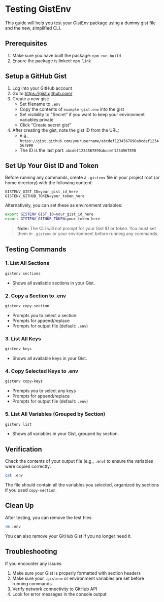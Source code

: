 # Testing GistEnv

This guide will help you test your GistEnv package using a dummy gist file and the new, simplified CLI.

## Prerequisites

1. Make sure you have built the package: `npm run build`
2. Ensure the package is linked: `npm link`

## Setup a GitHub Gist

1. Log into your GitHub account
2. Go to https://gist.github.com/
3. Create a new gist:
   - Set filename to `.env`
   - Copy the contents of `example-gist.env` into the gist
   - Set visibility to "Secret" if you want to keep your environment variables private
   - Click "Create secret gist"
4. After creating the gist, note the gist ID from the URL:
   - e.g., `https://gist.github.com/yourusername/abcdef1234567890abcdef1234567890`
   - The ID is the last part: `abcdef1234567890abcdef1234567890`

## Set Up Your Gist ID and Token

Before running any commands, create a `.gistenv` file in your project root (or home directory) with the following content:

```
GISTENV_GIST_ID=your_gist_id_here
GISTENV_GITHUB_TOKEN=your_token_here
```

Alternatively, you can set these as environment variables:

```bash
export GISTENV_GIST_ID=your_gist_id_here
export GISTENV_GITHUB_TOKEN=your_token_here
```

> **Note:** The CLI will not prompt for your Gist ID or token. You must set them in `.gistenv` or your environment before running any commands.

## Testing Commands

### 1. List All Sections
```bash
gistenv sections
```
- Shows all available sections in your Gist.

### 2. Copy a Section to .env
```bash
gistenv copy-section
```
- Prompts you to select a section
- Prompts for append/replace
- Prompts for output file (default: `.env`)

### 3. List All Keys
```bash
gistenv keys
```
- Shows all available keys in your Gist.

### 4. Copy Selected Keys to .env
```bash
gistenv copy-keys
```
- Prompts you to select any keys
- Prompts for append/replace
- Prompts for output file (default: `.env`)

### 5. List All Variables (Grouped by Section)
```bash
gistenv list
```
- Shows all variables in your Gist, grouped by section.

## Verification

Check the contents of your output file (e.g., `.env`) to ensure the variables were copied correctly:

```bash
cat .env
```

The file should contain all the variables you selected, organized by sections if you used `copy-section`.

## Clean Up

After testing, you can remove the test files:

```bash
rm .env
```

You can also remove your GitHub Gist if you no longer need it.

## Troubleshooting

If you encounter any issues:

1. Make sure your Gist is properly formatted with section headers
2. Make sure your `.gistenv` or environment variables are set before running commands
3. Verify network connectivity to GitHub API
4. Look for error messages in the console output
